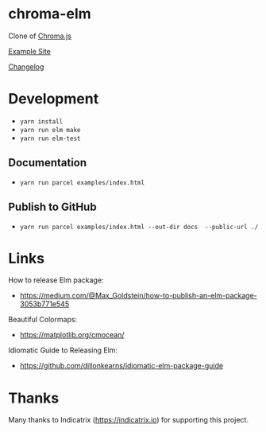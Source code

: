# chroma-elm
Clone of [Chroma.js](https://gka.github.io/chroma.js)

[Example Site](https://newmana.github.io/chroma-elm/)

[Changelog](https://github.com/newmana/chroma-elm/blob/master/CHANGELOG.md)

# Development
- ```yarn install```
- ```yarn run elm make```
- ```yarn run elm-test```

## Documentation
- ```yarn run parcel examples/index.html```

## Publish to GitHub
- ```yarn run parcel examples/index.html --out-dir docs  --public-url ./```

# Links

How to release Elm package:
- https://medium.com/@Max_Goldstein/how-to-publish-an-elm-package-3053b771e545

Beautiful Colormaps:
- https://matplotlib.org/cmocean/

Idiomatic Guide to Releasing Elm:
- https://github.com/dillonkearns/idiomatic-elm-package-guide

# Thanks

Many thanks to Indicatrix (https://indicatrix.io) for supporting this project.